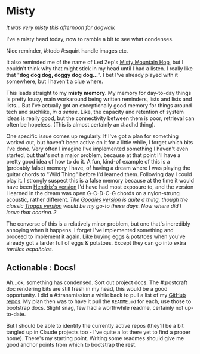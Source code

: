 # Misty

*It was very misty this afternoon for dogwalk*

I've a misty head today, now to ramble a bit to see what condenses.

Nice reminder, #:todo #:squirt handle images etc.

It also reminded me of the name of Led Zep's [Misty Mountain Hop](https://www.youtube.com/watch?v=y6M3YQ_EF2E), but I couldn't think why that might stick in my head until I had a listen. I really like that "**dog dog dog, doggy dog dog...**". I bet I've already played with it somewhere, but I haven't a clue where.

This leads straight to my **misty memory**. My memory for day-to-day things is pretty lousy, main workaround being written reminders, lists and lists and lists... But I've actually got an exceptionally good memory for things around tech and suchlike, *in a sense*. Like, the capacity and retention of system ideas is really good, but the connectivity between them is poor, retrieval can often be hopeless. (This is almost certainly an #:adhd thing).

One specific issue comes up regularly. If I've got a plan for something worked out, but haven't been active on it for a little while, I forget which bits I've done. Very often I imagine I've implemented something I haven't even started, but that's not a major problem, because at that point I'll have a pretty good idea of how to do it. A fun, kind-of example of this is a (probably false) memory I have, of having a dream where I was playing the guitar chords to "Wild Thing" before I'd learned them. Following day I could play it.
I strongly suspect this is a false memory because at the time it would have been [Hendrix's version](https://www.youtube.com/watch?v=xVN8_7wVSG0) I'd have had most exposure to, and the version I learned in the dream was open G-C-D-C-G chords on a nylon-strung acoustic, rather different. *The [Goodies version](https://www.youtube.com/watch?v=5zN2wWGbGyM) is quite a thing, though the classic [Troggs version](https://www.youtube.com/watch?v=gSWInYFVksg) would be my go-to these days. Now where did I leave that ocarina..?*  

The converse of this is a relatively minor problem, but one that's incredibly annoying when it happens. I forget I've implemented something and proceed to implement it again. Like buying eggs & potatoes when you've already got a larder full of eggs & potatoes. Except they can go into extra *tortillas españolas*.   

## Actionable : Docs!

Ah...ok, something has condensed. Sort out project docs. The #:postcraft doc rendering bits are still fresh in my head, this would be a good opportunity. I did a #:transmission a while back to pull a list of my [GitHub repos](https://github.com/danja?tab=repositories). My plan then was to have it pull the `README.md` for each, use those to bootstrap docs. Slight snag, few had a worthwhile readme, certainly not up-to-date.

But I should be able to identify the currently active repos (they'll be a bit tangled up in Claude projects too - I've quite a lot there yet to find a proper home). There's my starting point. Writing some readmes should give me good anchor points from which to bootstrap the rest.
